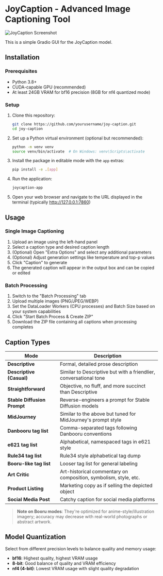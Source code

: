 # JoyCaption - Advanced Image Captioning Tool

![JoyCaption Screenshot](gradio-app.webp)

This is a simple Gradio GUI for the JoyCaption model.

## Installation

### Prerequisites

- Python 3.8+ 
- CUDA-capable GPU (recommended)
- At least 24GB VRAM for bf16 precision (8GB for nf4 quantized mode)

### Setup

1. Clone this repository:
   ```bash
   git clone https://github.com/yourusername/joy-caption.git
   cd joy-caption
   ```

2. Set up a Python virtual environment (optional but recommended):
   ```bash
   python -m venv venv
   source venv/bin/activate  # On Windows: venv\Scripts\activate
   ```

3. Install the package in editable mode with the `app` extras:
   ```bash
   pip install -e .[app]
   ```

4. Run the application:
   ```bash
   joycaption-app
   ```

5. Open your web browser and navigate to the URL displayed in the terminal (typically http://127.0.0.1:7860)

## Usage

### Single Image Captioning

1. Upload an image using the left-hand panel
2. Select a caption type and desired caption length
3. (Optional) Open "Extra Options" and select any additional parameters
4. (Optional) Adjust generation settings like temperature and top-p values
5. Click "Caption" to generate
6. The generated caption will appear in the output box and can be copied or edited

### Batch Processing

1. Switch to the "Batch Processing" tab
2. Upload multiple images (PNG/JPEG/WEBP)
3. Set the DataLoader Workers (CPU processes) and Batch Size based on your system capabilities
4. Click "Start Batch Process & Create ZIP"
5. Download the ZIP file containing all captions when processing completes

## Caption Types

| Mode | Description |
|------|-------------|
| **Descriptive** | Formal, detailed prose description |
| **Descriptive (Casual)** | Similar to Descriptive but with a friendlier, conversational tone |
| **Straightforward** | Objective, no fluff, and more succinct than Descriptive |
| **Stable Diffusion Prompt** | Reverse-engineers a prompt for Stable Diffusion models |
| **MidJourney** | Similar to the above but tuned for MidJourney's prompt style |
| **Danbooru tag list** | Comma-separated tags following Danbooru conventions |
| **e621 tag list** | Alphabetical, namespaced tags in e621 style |
| **Rule34 tag list** | Rule34 style alphabetical tag dump |
| **Booru-like tag list** | Looser tag list for general labeling |
| **Art Critic** | Art-historical commentary on composition, symbolism, style, etc. |
| **Product Listing** | Marketing copy as if selling the depicted object |
| **Social Media Post** | Catchy caption for social media platforms |

> **Note on Booru modes**: They're optimized for anime-style/illustration imagery; accuracy may decrease with real-world photographs or abstract artwork.

## Model Quantization

Select from different precision levels to balance quality and memory usage:

- **bf16**: Highest quality, highest VRAM usage
- **8-bit**: Good balance of quality and VRAM efficiency
- **nf4 (4-bit)**: Lowest VRAM usage with slight quality degradation
